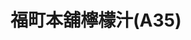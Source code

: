 ---
title: "福町本舖檸檬汁(A35)"
description: "福町本舖檸檬汁(A35)"
layout: shop
keywords:
  - 美食競賽
  - 台灣美食
  - 美食精選
datePublished: "2025-06-30"
dateModified: "2025-07-07"
city: "花蓮縣"
district: "花蓮市"
address: "花蓮縣花蓮市970東大門福町夜市A35"
phone: "0927623811"
geo: "23.972698848244583, 121.61173772334215"
google_map: "https://maps.app.goo.gl/3Vi5VMSomtBH2dHq5"
footinder: "https://footinder.com.tw/%E8%8A%B1%E8%93%AE%E7%B8%A3%E8%8A%B1%E8%93%AE%E5%B8%82/170109/"
official: "https://www.facebook.com/p/%E8%8A%B1%E8%93%AE%E4%BA%BA%E6%B0%A3%E7%BE%8E%E9%A3%9F%E5%B0%8F%E5%90%83%E9%A3%B2%E6%96%99-%E7%A6%8F%E7%94%BA%E6%9C%AC%E8%88%96%E6%AA%B8%E6%AA%AC%E6%B1%81-%E6%9D%B1%E5%A4%A7%E9%96%80%E8%8A%B1%E8%93%AE%E7%B8%BD%E5%BA%97-100063655525762/"
award:
  - name: "夜市王"
    year: "2024"
    entries:
      - nightMarket: "東大門夜市"
        food_type: "老字號"
        rank: "第一名"

---